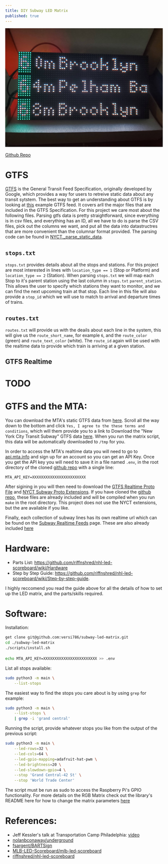 ```yaml
---
title: DIY Subway LED Matrix
published: true
---
```


![Subway LED Matrix](/assets/images/2021-04-25-diy-subway-led-matrix-sign/subway_matrix.jpg)

[Github Repo](https://github.com/versi786/subway-led-matrix)

# GTFS

[GTFS](https://developers.google.com/transit/gtfs) is the General Transit Feed Specification, originally developed by Google, which provides a way for users to retreive static data about any transit sytstem. The best way to get an understanding about GTFS is by looking at [this](https://developers.google.com/transit/gtfs/examples/gtfs-feed) example GTFS feed. It covers arll the major files that are included in the GTFS Specification. For this project we care most about the following files. Parsing gtfs data is pretty straightforward, since everything is in csv files, and everything has an ID, all we have to do is parse the CSV files, pick out the columns we want, and put all the data into datastructres that are more convenient than the columnar format provided. The parsing code can be found in [NYCT.\_parse\_static\_data](https://github.com/versi786/subway-led-matrix/blob/master/data/nyct.py#L64).

## `stops.txt`
`stops.txt` provides details about all the stops and stations. For this project are most interested in lines with `location_type == 1` (Stop or Platform) and `location_type == 2` (Station). When parsing `stops.txt` we will map each Stop to it's parent station using the last column in  `stops.txt` `parent_station`. This allows the user to specify which stations they want to monitor, and we can find the next upcoming train at that stop. Each line in this file will also provide a `stop_id` which we will use to match to arrival and departure times of trains.

## `routes.txt`
`routes.txt` will provide us with the deails about each line in the system, this will give us the `route_short_name`, for example `6`, and the `route_color` (green) and `route_text_color` (white). The `route_id` again will be used with the realtime data to provide which train is arriving at a given station.

## GTFS Realtime
# TODO


# GTFS and the MTA:
You can download the MTA's static GTFS data from [here](http://web.mta.info/developers/developer-data-terms.html). Scroll all the way down to the bottom and click `Yes, I agree to the these terms and conditions`, which will them provide you to a link to Download the "New York City Transit Subway" GTFS data [here](http://web.mta.info/developers/data/nyct/subway/google_transit.zip). When you run the matrix script, this data will be automatically downloaded to `/tmp` for you.

In order to access the MTA's realtime data you will need to go to [api.mta.info](https://api.mta.info/#/landing) and sign up for an account so you can get an API Key. Once you get the API key you will need to save it in a file named `.env`, in the root directory of the cloned [github repo](https://github.com/versi786/subway-led-matrix) with a single line:
```
MTA_API_KEY=XXXXXXXXXXXXXXXXXXXXXXXX
```

After sigining in you will then need to download the [GTFS Realtime Proto File](https://developers.google.com/transit/gtfs-realtime/gtfs-realtime-proto) and [NYCT Subway Proto Extensions](https://api.mta.info/nyct-subway.proto.txt). If you have cloned the [github repo](https://github.com/versi786/subway-led-matrix), these files are already included and will be compiled when you run `make` in the root directory. This project does not use the NYCT extensions, but the are available if you like.

Finally, each collection of subway lines has its own realtime url which can be found on the [Subway Realtime Feeds](https://api.mta.info/#/subwayRealTimeFeeds) page. These are also already included [here](https://github.com/versi786/subway-led-matrix/blob/master/data/nyct.py#L18)

# Hardware:
* Parts List: https://github.com/riffnshred/nhl-led-scoreboard/wiki/Hardware
* Step by Step Guide: https://github.com/riffnshred/nhl-led-scoreboard/wiki/Step-by-step-guide.

I highly reccomend you read the guide above for all the details of how to set up the LED matrix, and the parts/skills required.

# Software:
Installation:
```bash
get clone git@github.com:versi786/subway-led-matrix.git
cd ./subway-led-matrix
./scripts/install.sh

echo MTA_API_KEY=XXXXXXXXXXXXXXXXXXXXXXXX >> .env
```

List all stops available:
```bash
sudo python3 -m main \
    --list-stops

```

The easiest way to find the stops you care about is by using `grep` for example:
```bash
sudo python3 -m main \
    --list-stops \
    | grep -i 'grand central'
```

Running the script, provide whatever stops you like from the output of the previous script:
```bash
sudo python3 -m main \
    --led-rows=32 \
    --led-cols=64 \
    --led-gpio-mapping=adafruit-hat-pwm \
    --led-brightness=20 \
    --led-slowdown-gpio=4 \
    --stop 'Grand Central-42 St' \
    --stop 'World Trade Center'
```

The script must be run as sudo to access the Raspberry Pi's GPIO functionality. For more details on the RGB Matrix check out the library's README here for how to change the matrix parameters [here](https://github.com/hzeller/rpi-rgb-led-matrix#changing-parameters-via-command-line-flags)

# References:
 * Jeff Kessler's talk at Transportation Camp Philadelphia: [video](https://www.youtube.com/watch?v=LCIu4zbSNho)
 * [nolanbconaway/underground](https://github.com/nolanbconaway/underground)
 * [fsargent/BARTSign](https://github.com/fsargent/BARTSign)
 * [MLB-LED-Scoreboard/mlb-led-scoreboard](https://github.com/MLB-LED-Scoreboard/mlb-led-scoreboard)
 * [riffnshred/nhl-led-scoreboard](https://github.com/riffnshred/nhl-led-scoreboard)
